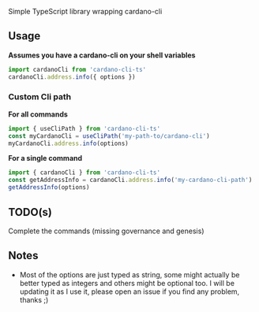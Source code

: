Simple TypeScript library wrapping cardano-cli

## Usage

**Assumes you have a cardano-cli on your shell variables**

```typescript
import cardanoCli from 'cardano-cli-ts'
cardanoCli.address.info({ options })
```

### Custom Cli path

**For all commands**

```typescript
import { useCliPath } from 'cardano-cli-ts'
const myCardanoCli = useCliPath('my-path-to/cardano-cli')
myCardanoCli.address.info(options)
```

**For a single command**

```typescript
import { cardanoCli } from 'cardano-cli-ts'
const getAddressInfo = cardanoCli.address.info('my-cardano-cli-path')
getAddressInfo(options)
```

## TODO(s)

Complete the commands (missing governance and genesis)

## Notes

- Most of the options are just typed as string, some might actually be better typed as integers and others might be optional too. I will be updating it as I use it, please open an issue if you find any problem, thanks ;)
